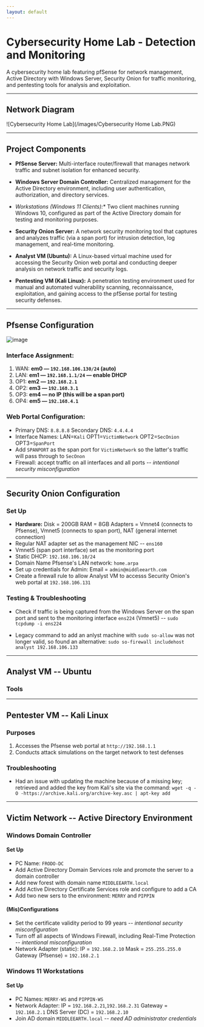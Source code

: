 ```yaml
---
layout: default
---
```


# Cybersecurity Home Lab - Detection and Monitoring

A cybersecurity home lab featuring pfSense for network management, Active Directory with Windows Server, Security Onion for traffic monitoring, and pentesting tools for analysis and exploitation.


---


## Network Diagram

![Cybersecurity Home Lab](/images/Cybersecurity Home Lab.PNG)


---


## Project Components


- **PfSense Server:** Multi-interface router/firewall that manages network traffic and subnet isolation for enhanced security.
  
- **Windows Server Domain Controller:** Centralized management for the Active Directory environment, including user authentication, authorization, and directory services.
  
- *Workstations (Windows 11 Clients):** Two client machines running Windows 10, configured as part of the Active Directory domain for testing and monitoring purposes.
  
- **Security Onion Server:** A network security monitoring tool that captures and analyzes traffic (via a span port) for intrusion detection, log management, and real-time monitoring.
  
- **Analyst VM (Ubuntu):** A Linux-based virtual machine used for accessing the Security Onion web portal and conducting deeper analysis on network traffic and security logs.
  
- **Pentesting VM (Kali Linux):** A penetration testing environment used for manual and automated vulnerability scanning, reconnaissance, exploitation, and gaining access to the pfSense portal for testing security defenses.


---


## Pfsense Configuration

![image](https://github.com/user-attachments/assets/bca40c55-f972-4310-9d46-90f431b2a088)

### Interface Assignment:
  1. WAN: **em0 — `192.168.106.130/24` (auto)**
  2. LAN: **em1 — `192.168.1.1/24` — enable DHCP**
  3. OP1: **em2 — `192.168.2.1`**
  4. OP2: **em3 — `192.168.3.1`**
  5. OP3: **em4 — no IP (this will be a span port)**
  6. OP4: **em5 — `192.168.4.1`**



### Web Portal Configuration:
- Primary DNS: `8.8.8.8`   Secondary DNS: `4.4.4.4`
- Interface Names: LAN=`Kali`   OPT1=`VictimNetwork`   OPT2=`SecOnion`   OPT3=`SpanPort`
- Add `SPANPORT` as the span port for `VictimNetwork` so the latter's traffic will pass through to `SecOnon`
- Firewall: accept traffic on all interfaces and all ports -- _intentional security misconfiguration_


---


## Security Onion Configuration

### Set Up
- **Hardware:**   Disk = 200GB   RAM = 8GB   Adapters = Vmnet4 (connects to Pfsense), Vmnet5 (connects to span port), NAT (general internet connection)
- Regular NAT adapter set as  the management NIC -- `ens160`
- Vmnet5 (span port interface) set as the monitoring port
- Static DHCP: `192.168.106.10/24`
- Domain Name Pfsense's LAN network: `home.arpa`
- Set up credentials for Admin:   Email = `admin@middleearth.com`
- Create a firewall rule to allow Analyst VM to accesss Security Onion's web portal at `192.168.106.131`

### Testing & Troubleshooting
- Check if traffic is being captured from the Windows Server on the span port and sent to the monitoring interface `ens224` (Vmnet5) -- ``sudo tcpdump -i ens224``
  
- Legacy command to add an anlyst machine with `sudo so-allow` was not longer valid, so found an alternative: `sudo so-firewall includehost analyst 192.168.106.133`


---


## Analyst VM -- Ubuntu

### Tools


---


## Pentester VM -- Kali Linux

### Purposes

  1. Accesses the Pfsense web portal at `http://192.168.1.1`
  2. Conducts attack simulations on the target network to test defenses

### Troubleshooting

- Had an issue with updating the machine because of a missing key; retrieved and added the key from Kali's site via the command: `wget -q -O -https://archive.kali.org/archive-key.asc | apt-key add`


--- 


## Victim Network -- Active Directory Environment

### Windows Domain Controller

#### Set Up

- PC Name: `FRODO-DC`
- Add Active Directory Domain Services role and promote the server to a domain controller
- Add new forest with domain name `MIDDLEEARTH.local`
- Add Active Directory Certificate Services role and configure to add a CA
- Add two new sers to the environment: `MERRY` and `PIPPIN`

#### (Mis)Configurations

- Set the certificate validity period to 99 years -- _intentional security misconfiguration_
- Turn off all aspects of Windows Firewall, including Real-Time Protection -- _intentional misconfiguration_
- Network Adapter (static): IP = `192.168.2.10`   Mask = `255.255.255.0`   Gateway (Pfsense) = `192.168.2.1`

### Windows 11 Workstations

#### Set Up

- PC Names: `MERRY-WS` and `PIPPIN-WS`
- Network Adapter:   IP = `192.168.2.21`,`192.168.2.31`   Gateway = `192.168.2.1`   DNS Server (DC) = `192.168.2.10`
- Join AD domain `MIDDLEEARTH.local` -- _need AD administrator credentials_

